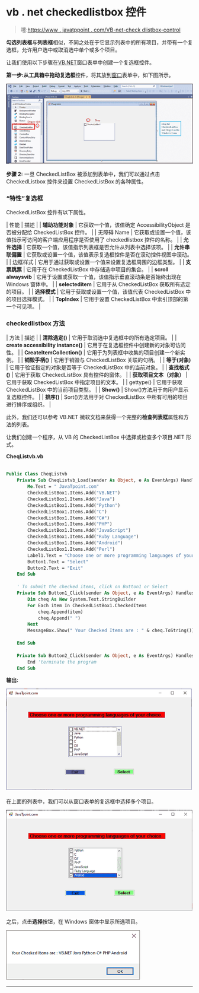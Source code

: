 # vb . net checkedlistbox 控件

> 噻:[https://www . javatppoint . com/VB-net-check dlistbox-control](https://www.javatpoint.com/vb-net-checkedlistbox-control)

**勾选列表框**与**列表框**相似，不同之处在于它显示列表中的所有项目，并带有一个复选框，允许用户选中或取消选中单个或多个项目。

让我们使用以下步骤在[VB.NET](https://www.javatpoint.com/vb-net)窗口表单中创建一个复选框控件。

**第一步:**从工具箱中拖动**复选框**控件，将其放到[窗口](https://www.javatpoint.com/windows)表单中，如下图所示。

![VB.NET CheckedListBox Control](img/fc799229df7fbb5ef2ee90c3a31b2461.png)

**步骤 2:** 一旦 CheckedListBox 被添加到表单中，我们可以通过点击 CheckedListbox 控件来设置 CheckedListBox 的各种属性。

### “特性”复选框

CheckedListBox 控件有以下属性。

| 性能 | 描述 |
| **辅助功能对象** | 它获取一个值，该值确定 AccessibilityObject 是否被分配给 CheckedListBox 控件。 |
| 无障碍 Name | 它获取或设置一个值，该值指示可访问的客户端应用程序是否使用了 checkedlistbox 控件的名称。 |
| **允许选择** | 它获取一个值，该值指示列表框是否允许从列表中选择该项。 |
| **允许串联偏置** | 它获取或设置一个值，该值表示复选框控件是否在滚动控件视图中滚动。 |
| 边框样式 | 它用于通过获取或设置一个值来设置复选框周围的边框类型。 |
| **支票跳票** | 它用于在 CheckedListBox 中存储选中项目的集合。 |
| **scroll alwaysvib** | 它用于设置或获取一个值，该值指示垂直滚动条是否始终出现在 Windows 窗体中。 |
| **selecteditem** | 它用于从 CheckedListBox 获取所有选定的项目。 |
| **选择模式** | 它用于获取或设置一个值，该值代表 CheckedListBox 中的项目选择模式。 |
| **TopIndex** | 它用于设置 CheckedListBox 中索引顶部的第一个可见项。 |

### checkedlistbox 方法

| 方法 | 描述 |
| **清除选定()** | 它用于取消选中复选框中的所有选定项目。 |
| **create accessibility instance()** | 它用于在复选框控件中创建新的对象可访问性。 |
| **CreateItemCollection()** | 它用于为列表框中收集的项目创建一个新实例。 |
| **销毁手柄()** | 它用于销毁与 CheckedListBox 关联的句柄。 |
| **等于(对象)** | 它用于验证指定的对象是否等于 CheckedListBox 中的当前对象。 |
| **查找格式()** | 它用于获取 CheckedListBox 具有控件的窗体。 |
| **获取项目文本（对象）** | 它用于获取 CheckedListBox 中指定项目的文本。 |
| gettype() | 它用于获取 CheckedListBox 中的当前项目类型。 |
| **Show()** | Show()方法用于向用户显示复选框控件。 |
| **排序()** | Sort()方法用于对 CheckedListBox 中所有可用的项目进行排序或组织。 |

此外，我们还可以参考 VB.NET 微软文档来获得一个完整的**检查列表框**属性和方法的列表。

让我们创建一个程序，从 VB 的 CheckedListBox 中选择或检查多个项目.NET 形式。

**CheqListvb.vb**

```vb

Public Class CheqListvb
    Private Sub CheqListvb_Load(sender As Object, e As EventArgs) Handles MyBase.Load
        Me.Text = " JavaTpoint.com"
        CheckedListBox1.Items.Add("VB.NET")
        CheckedListBox1.Items.Add("Java")
        CheckedListBox1.Items.Add("Python")
        CheckedListBox1.Items.Add("C")
        CheckedListBox1.Items.Add("C#")
        CheckedListBox1.Items.Add("PHP")
        CheckedListBox1.Items.Add("JavaScript")
        CheckedListBox1.Items.Add("Ruby Language")
        CheckedListBox1.Items.Add("Android")
        CheckedListBox1.Items.Add("Perl")
        Label1.Text = "Choose one or more programming languages of your choice. "
        Button1.Text = "Select"
        Button2.Text = "Exit"
    End Sub

    ' To submit the checked items, click on Button1 or Select
    Private Sub Button1_Click(sender As Object, e As EventArgs) Handles Button1.Click
        Dim cheq As New System.Text.StringBuilder
        For Each item In CheckedListBox1.CheckedItems
            cheq.Append(item)
            cheq.Append(" ")
        Next
        MessageBox.Show(" Your Checked Items are : " & cheq.ToString())

    End Sub

    Private Sub Button2_Click(sender As Object, e As EventArgs) Handles Button2.Click
        End 'terminate the program
    End Sub

```

**输出:**

![VB.NET CheckedListBox Control](img/d8fdc73331453efd8f5dc849549a9cba.png)

在上面的列表中，我们可以从窗口表单的复选框中选择多个项目。

![VB.NET CheckedListBox Control](img/d4b2e8dd2df3938aa082fb98b36f4782.png)

之后，点击**选择**按钮，在 Windows 窗体中显示所选项目。

![VB.NET CheckedListBox Control](img/74143d85cdaaaa38f73b10ac0c79ed77.png)

* * *
